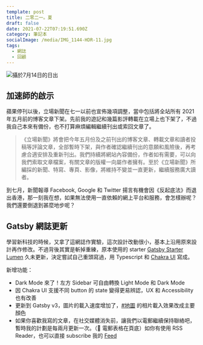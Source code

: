 ```yaml
---
template: post
title: 二零二一。夏
draft: false
date: 2021-07-22T07:19:51.690Z
category: 筆記本
socialImage: /media/IMG_1144-HDR-11.jpg
tags:
  - 網誌
  - 回顧
---
```


![攝於7月14日的日出](/media/IMG_1144-HDR-11.jpg)

## 加速師的啟示

蘋果停刊以後，立場新聞在七一以前也宣佈幾項調整，當中包括將全站所有 2021 年五月前的博客文章下架。先前我的遊記和幾篇影評轉載在立場上也下架了，不過我自己本來有備份，也不打算麻煩編輯繼續刊出或索回文章了。

> 《立場新聞》將會把今年五月份及之前刊出的博客文章、轉載文章和讀者投稿等評論文章，全部暫時下架，與作者確認繼續刊出的意願和風險後，再考慮合適安排及重新刊出。我們持續將網站內容備份，作者如有需要，可以向我們索取文章檔案，有關文章的版權一向屬作者擁有。至於《立場新聞》所編採的新聞、特寫、專頁、影像，將維持不變並一直更新，繼續服務廣大讀者。

到七月，新聞報導 Facebook, Google 和 Twitter 揚言有機會因《反起底法》而退出香港，那一刻我在想，如果無法使用一直依賴的網上平台和服務，會怎樣辦呢？我們還要倒退到甚麼地步呢？

## Gatsby 網誌更新

學習新科技的時候，又拿了這網誌作實驗，這次設計改動很小，基本上沿用原來設計再作修改。不過背後其實是斬掉重練，原本使用的 starter [Gatsby Starter Lumen](https://github.com/alxshelepenok/gatsby-starter-lumen) 久未更新，決定嘗試自己重頭寫過，用 Typescript 和 [Chakra UI](https://chakra-ui.com/) 寫成。

新增功能：

- Dark Mode 來了！左方 Sidebar 可自由轉換 Light Mode 和 Dark Mode
- 因 Chakra UI 支援不同 button 的 state 變得更易辨認，UX 和 Accessibility 也有改善
- 更新到 Gatsby v3，圖片的載入速度增加了，[#地圖](/travel) 的相片載入效果改成主要顏色
- 如果你喜歡我寫的文章，在社交媒體消失前，讓我們以電郵繼續保持聯絡吧，暫時我的計劃是每兩月更新一次。（📧 電郵表格在頁底）如你有使用 RSS Reader，也可以直接 subscribe 我的 [Feed](https://notes.desktopofsamuel.com/rss.xml/)
